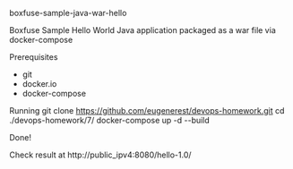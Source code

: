 boxfuse-sample-java-war-hello

Boxfuse Sample Hello World Java application packaged as a war file via docker-compose

Prerequisites
 - git
 - docker.io
 - docker-compose

Running
    git clone https://github.com/eugenerest/devops-homework.git
    cd ./devops-homework/7/
    docker-compose up -d --build

Done!

Check result at http://public_ipv4:8080/hello-1.0/
